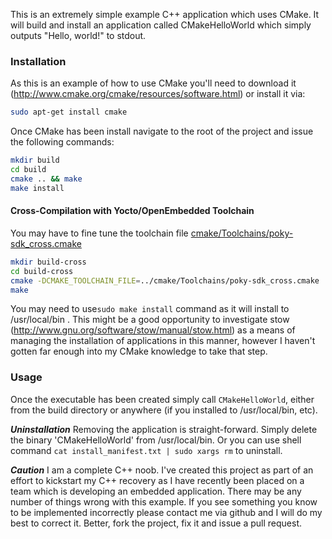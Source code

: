 This is an extremely simple example C++ application which uses CMake.
It will build and install an application called CMakeHelloWorld which simply outputs "Hello, world!" to stdout.

### Installation ###
As this is an example of how to use CMake you'll need to download it (http://www.cmake.org/cmake/resources/software.html) or install it via:
```bash
sudo apt-get install cmake
```
Once CMake has been install navigate to the root of the project and issue the following commands:
```bash
mkdir build
cd build
cmake .. && make
make install
```

#### Cross-Compilation with Yocto/OpenEmbedded Toolchain ###

You may have to fine tune the toolchain file [cmake/Toolchains/poky-sdk_cross.cmake](https://github.com/graugans/cmake-hello-world/blob/master/cmake/Toolchains/poky-sdk_cross.cmake)

``` bash
mkdir build-cross
cd build-cross
cmake -DCMAKE_TOOLCHAIN_FILE=../cmake/Toolchains/poky-sdk_cross.cmake ..
make
```

You may need to use`sudo make install` command as it will install to /usr/local/bin .  This might be a good opportunity to investigate stow (http://www.gnu.org/software/stow/manual/stow.html) as a means of managing the installation of applications in this manner, however I haven't gotten far enough into my CMake knowledge to take that step.

### Usage ###
Once the executable has been created simply call `CMakeHelloWorld`, either from the build directory or anywhere (if you installed to /usr/local/bin, etc).

***Uninstallation***
Removing the application is straight-forward.  Simply delete the binary 'CMakeHelloWorld' from /usr/local/bin.
Or you can use shell command `cat install_manifest.txt | sudo xargs rm` to uninstall.


***Caution***
I am a complete C++ noob.  I've created this project as part of an effort to kickstart my C++ recovery as I have recently been placed on a team which is developing an embedded application.  There may be any number of things wrong with this example.  If you see something you know to be implemented incorrectly please contact me via github and I will do my best to correct it.  Better, fork the project, fix it and issue a pull request.
